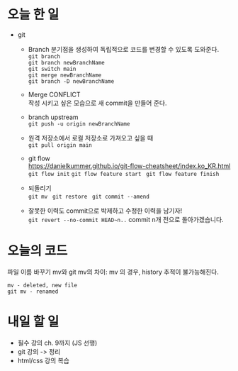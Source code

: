 # 오늘 한 일

- git

  - Branch 분기점을 생성하여 독립적으로 코드를 변경할 수 있도록 도와준다.  
    `git branch`  
    `git branch newBranchName`  
    `git switch main`  
    `git merge newBranchName`  
    `git branch -D newBranchName`

  - Merge CONFLICT  
    작성 시키고 싶은 모습으로 새 commit을 만들어 준다.
  - branch upstream  
    `git push -u origin newBranchName`
  - 원격 저장소에서 로컬 저장소로 가져오고 싶을 때  
    `git pull origin main`
  - git flow  
    https://danielkummer.github.io/git-flow-cheatsheet/index.ko_KR.html  
    `git flow init` `git flow feature start ` `git flow feature finish `
  - 되돌리기  
    `git mv ` `git restore ` `git commit --amend`
  - 잘못한 이력도 commit으로 박제하고 수정한 이력을 남기자!  
    `git revert --no-commit HEAD~n..` commit n개 전으로 돌아가겠습니다.

# 오늘의 코드

파일 이름 바꾸기 mv와 git mv의 차이: mv 의 경우, history 추적이 불가능해진다.

```
mv - deleted, new file
git mv - renamed
```

# 내일 할 일

- 필수 강의 ch. 9까지 (JS 선행)
- git 강의 -> 정리
- html/css 강의 복습

